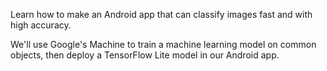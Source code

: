 Learn how to make an Android app that can classify images fast and with high accuracy.

We'll use Google's Machine to train a machine learning model on common objects, then deploy a TensorFlow Lite model in our Android app.
